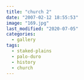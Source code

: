 ```yaml
---
title: "church 2"
date: "2007-02-12 18:55:53"
image: "169.jpg"
last_modified: "2020-07-05"
categories:
  - gallery
tags:
  - staked-plains
  - palo-duro
  - history  
  - church
---
```

